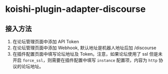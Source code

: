 # koishi-plugin-adapter-discourse

## 接入方法

1. 在论坛管理页面中添加 API Token
2. 在论坛管理页面中添加 Webhook, 默认地址是机器人地址后加 /discourse
3. 在插件配置页面中填写论坛地址及 Token。注意，如果论坛使用了 ssl 但是未开启 `force_ssl`，则需要在插件配置中填写 `instance` 配置项，内容为 `http` 协议的论坛地址。